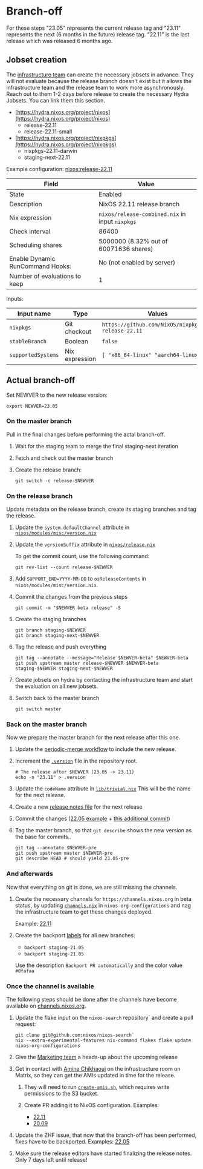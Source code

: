 # Branch-off

For these steps "23.05" represents the current release tag and "23.11" represents the next
(6 months in the future) release tag. "22.11" is the last release which was released 6 months
ago.

## Jobset creation

The [infrastructure team](https://matrix.to/#/#infra:nixos.org) can create the necessary jobsets
in advance. They will not evaluate because the release branch doesn't exist but it allows the
infrastructure team and the release team to work more asynchronously. Reach out to them 1-2 days
before release to create the necessary Hydra Jobsets. You can link them this section.

- [https://hydra.nixos.org/project/nixos](https://hydra.nixos.org/project/nixos)
    - release-22.11
    - release-22.11-small
- [https://hydra.nixos.org/project/nixpkgs](https://hydra.nixos.org/project/nixpkgs)
    - nixpkgs-22.11-darwin
    - staging-next-22.11

Example configuration: [nixos:release-22.11](https://hydra.nixos.org/jobset/nixos/release-22.11#tabs-configuration)

|Field|Value|
|-|-|
|State|Enabled|
|Description|NixOS 22.11 release branch|
|Nix expression|`nixos/release-combined.nix` in input `nixpkgs`|
|Check interval|86400|
|Scheduling shares|5000000 (8.32% out of 60071636 shares)|
|Enable Dynamic RunCommand Hooks:|No (not enabled by server)|
|Number of evaluations to keep|1|

Inputs:

|Input name|Type|Values|
|-|-|-|
|`nixpkgs`|Git checkout|`https://github.com/NixOS/nixpkgs.git release-22.11`|
|`stableBranch`|Boolean|`false`|
|`supportedSystems`|Nix expression|`[ "x86_64-linux" "aarch64-linux" ]`|

## Actual branch-off

Set NEWVER to the new release version:

```shell
export NEWVER=23.05
```

### On the master branch

Pull in the final changes before performing the actal branch-off.

1. Wait for the staging team to merge the final staging-next iteration

1. Fetch and check out the master branch

1. Create the release branch:

   ```shell
   git switch -c release-$NEWVER
   ```

### On the release branch

Update metadata on the release branch, create its staging branches and tag the release.

1. Update the `system.defaultChannel` attribute in [`nixos/modules/misc/version.nix`](https://github.com/NixOS/nixpkgs/commit/bb029673bface2fc9fb807f209f63ca06478a72d)

1. Update the `versionSuffix` attribute in [`nixos/release.nix`](https://github.com/NixOS/nixpkgs/commit/7ae60dd7068478db5d936a3850b6df859aec21d0)

   To get the commit count, use the following command:

   ```shell
   git rev-list --count release-$NEWVER
   ```


1. Add `SUPPORT_END=YYYY-MM-DD` to `osReleaseContents` in `nixos/modules/misc/version.nix`.

1. Commit the changes from the previous steps

   ```shell
   git commit -m "$NEWVER beta release" -S
   ```

1. Create the staging branches
   ```shell
   git branch staging-$NEWVER
   git branch staging-next-$NEWVER
   ```

1. Tag the release and push everything

   ```shell
   git tag --annotate --message="Release $NEWVER-beta" $NEWVER-beta
   git push upstream master release-$NEWVER $NEWVER-beta staging-$NEWVER staging-next-$NEWVER
   ```

1. Create jobsets on hydra by contacting the infrastructure team and start the evaluation on all new jobsets.

1. Switch back to the master branch

   ```shell
   git switch master
   ```

### Back on the master branch

Now we prepare the master branch for the next release after this one.


1. Update the [periodic-merge workflow](https://github.com/NixOS/nixpkgs/blob/master/.github/workflows/periodic-merge-24h.yml) to include the new release.

1. Increment the [`.version`](https://github.com/NixOS/nixpkgs/commit/01268fda85b7eee4e462c873d8654f975067731f#diff-2bc0e46110b507d6d5a344264ef15adaR1)
   file in the repository root.

   ```shell
   # The release after $NEWVER (23.05 -> 23.11)
   echo -n "23.11" > .version
   ````

1. Update the `codeName` attribute in [`lib/trivial.nix`](https://github.com/NixOS/nixpkgs/commit/01268fda85b7eee4e462c873d8654f975067731f#diff-03f3d41b68f62079c55001f1a1c55c1dR137)
   This will be the name for the next release.

1. Create a new [release notes file](https://github.com/NixOS/nixpkgs/commit/01268fda85b7eee4e462c873d8654f975067731f#diff-e7ee5ff686cdcc513ca089d6e5682587R11)
   for the next release

1. Commit the changes ([22.05 example](https://github.com/NixOS/nixpkgs/commit/bfdfe12c788d7474b88e7a7790b88b1c0f8e01b5) + [this additional commit](https://github.com/NixOS/nixpkgs/commit/953b5d19bca4d4ddfaef5625cca277c47b39f5e7))

1. Tag the master branch, so that `git describe` shows the new version as the base for commits..

   ```shell
   git tag --annotate $NEWVER-pre
   git push upstream master $NEWVER-pre
   git describe HEAD # should yield 23.05-pre
   ```

### And afterwards

Now that everything on git is done, we are still missing the channels.

1. Create the necessary channels for `https://channels.nixos.org` in beta status, by updating
   [`channels.nix`](https://github.com/NixOS/nixos-org-configurations/blob/master/channels.nix) in `nixos-org-configurations`
   and nag the infrastructure team to get these changes deployed.

   Example: [22.11](https://github.com/NixOS/nixos-org-configurations/commit/9a0b3674a11b445c973334c78e8ca0eda36775e4)

1. Create the backport [labels](https://github.com/NixOS/nixpkgs/labels) for all new branches:
   - `backport staging-21.05`
   - `backport staging-21.05`

   Use the description `Backport PR automatically` and the color value `#0fafaa`

### Once the channel is available

The following steps should be done after the channels have become available on [channels.nixos.org](https://channels.nixos.org).

1. Update the flake input on the `nixos-search` repository` and create a pull request:

   ```shell
   git clone git@github.com:nixos/nixos-search`
   nix --extra-experimental-features nix-command flakes flake update nixos-org-configurations
   ```

1. Give the [Marketing team](https://matrix.to/#/#marketing:nixos.org) a heads-up about the upcoming release

1. Get in contact with [Amine Chikhaoui](https://github.com/AmineChikhaoui) on the infrastructure room on Matrix, so
   they can get the AMIs updated in time for the release.

   1. They will need to run [`create-amis.sh`](https://github.com/NixOS/nixpkgs/blob/master/nixos/maintainers/scripts/ec2/create-amis.sh),
      which requires write permissions to the S3 bucket.

   1. Create PR adding it to NixOS configuration. Examples:
      - [22.11](https://github.com/NixOS/nixpkgs/pull/204014)
      - [20.09](https://github.com/NixOS/nixpkgs/pull/101720)

1. Update the ZHF issue, that now that the branch-off has been performed, fixes have to be backported.
   Examples: [22.05](https://github.com/NixOS/nixpkgs/issues/172160#issuecomment-1135112918)

1. Make sure the release editors have started finalizing the release notes. Only 7 days left until release!
